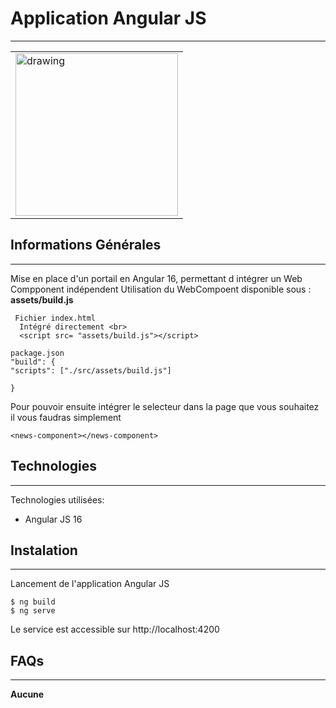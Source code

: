 ﻿## <h1>Application Angular JS</h1>
***
<table>
  <tr>
    <td><img src="https://www.mag-corp.com/wp-content/uploads/2021/08/angular.png" alt="drawing" height="260px"/></td>
  </tr>
</table>

## Informations Générales
***
Mise en place d'un portail en Angular 16, permettant d intégrer un Web Compponent indépendent
Utilisation du WebCompoent disponible sous :<br>
**assets/build.js**

```
 Fichier index.html
  Intégré directement <br>
  <script src= "assets/build.js"></script>

package.json
"build": {
"scripts": ["./src/assets/build.js"]

}
```
Pour pouvoir ensuite intégrer le selecteur dans la page que vous souhaitez il vous faudras simplement
```
<news-component></news-component>
```
## Technologies
***
Technologies utilisées:
* Angular JS 16

  
## Instalation
***

Lancement de l'application Angular JS<br>
```
$ ng build
$ ng serve
```
Le service est accessible sur http://localhost:4200

## FAQs
***
**Aucune**<br>



